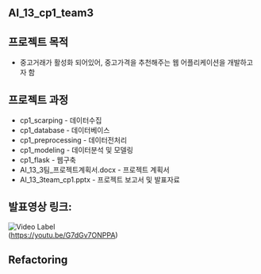 ## AI_13_cp1_team3  

## 프로젝트 목적
  - 중고거래가 활성화 되어있어, 중고가격을 추천해주는 웹 어플리케이션을 개발하고자 함

## 프로젝트 과정
  - cp1_scarping - 데이터수집  
  - cp1_database - 데이터베이스  
  - cp1_preprocessing - 데이터전처리  
  - cp1_modeling - 데이터분석 및 모델링  
  - cp1_flask - 웹구축  
  - AI_13_3팀_프로젝트계획서.docx - 프로젝트 계획서    
  - AI_13_3team_cp1.pptx - 프로젝트 보고서 및 발표자료  

## 발표영상 링크:  

![Video Label](http://img.youtube.com/vi/G7dGv7ONPPA/0.jpg)  
(https://youtu.be/G7dGv7ONPPA)

## Refactoring
